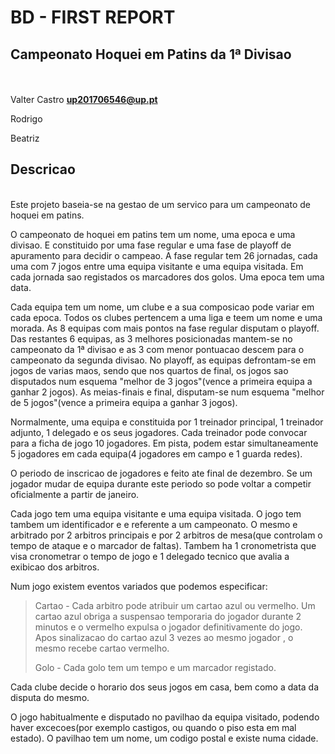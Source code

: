 # BD - FIRST REPORT 

## Campeonato Hoquei em Patins da 1ª Divisao  
\
\
Valter Castro  **up201706546@up.pt**

Rodrigo 

Beatriz 

## Descricao
\
Este projeto baseia-se na gestao de um servico para um campeonato de hoquei em patins.

O campeonato de hoquei em patins tem um nome, uma epoca e uma divisao. E constituido por uma fase regular e uma fase de playoff de apuramento para decidir o campeao. A fase regular tem 26 jornadas, cada uma com 7 jogos entre uma equipa visitante e uma equipa visitada. Em cada jornada sao registados os marcadores dos golos. Uma epoca tem uma data.

Cada equipa tem um nome, um clube e a sua composicao pode variar em cada epoca. Todos os clubes pertencem a uma liga e teem um nome e uma morada. As 8 equipas com mais pontos na fase regular disputam o playoff. Das restantes 6 equipas, as 3 melhores posicionadas mantem-se no campeonato da 1ª divisao e as 3 com menor pontuacao descem para o campeonato da segunda divisao. No playoff, as equipas defrontam-se em jogos de varias maos, sendo que nos quartos de final, os jogos sao disputados num esquema "melhor de 3 jogos"(vence a primeira equipa a ganhar 2 jogos). As meias-finais e final, disputam-se num esquema "melhor de 5 jogos"(vence a primeira equipa a ganhar 3 jogos).

Normalmente, uma equipa e constituida por 1 treinador principal, 1 treinador adjunto, 1 delegado e os seus jogadores. Cada treinador pode convocar para a ficha de jogo 10 jogadores. Em pista, podem estar simultaneamente 5 jogadores em cada equipa(4 jogadores em campo e 1 guarda redes). 


O periodo de inscricao de jogadores e feito ate final de dezembro. Se um jogador mudar de equipa durante este periodo so pode voltar a competir oficialmente a partir de janeiro.


Cada jogo tem uma equipa visitante e uma equipa visitada. O jogo tem tambem um identificador e e referente a um campeonato. O mesmo e arbitrado por 2 arbitros principais e por 2 arbitros de mesa(que controlam o tempo de ataque e o marcador de faltas). Tambem ha 1 cronometrista que visa cronometrar o tempo de jogo e 1 delegado tecnico que avalia a exibicao dos arbitros.


Num jogo existem eventos variados que podemos especificar:

>Cartao - Cada arbitro pode atribuir um cartao azul ou vermelho. Um cartao azul obriga a suspensao temporaria do jogador durante 2 minutos e o vermelho expulsa o jogador definitivamente do jogo. Apos sinalizacao do cartao azul 3 vezes ao mesmo jogador , o mesmo recebe cartao vermelho.
>
>Golo - Cada golo tem um tempo e um marcador registado.


Cada clube decide o horario dos seus jogos em casa, bem como a data da disputa do mesmo.

O jogo habitualmente e disputado no pavilhao da equipa visitado, podendo haver excecoes(por exemplo castigos, ou quando o piso esta em mal estado). O pavilhao tem um nome, um codigo postal e existe numa cidade.






